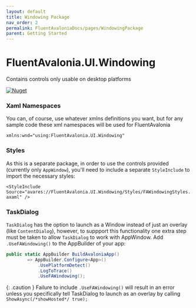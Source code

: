 ```yaml
---
layout: default
title: Windowing Package
nav_order: 2
permalink: FluentAvaloniaDocs/pages/WindowingPackage
parent: Getting Started
---
```


# FluentAvalonia.UI.Windowing
Contains controls only usable on desktop platforms

[![Nuget](https://img.shields.io/nuget/v/FluentAvalonia.UI.Windowing?color=%236A5ACD&label=FluentAvalonia.UI.Windowing%20%28nuget%29)](https://www.nuget.org/packages/FluentAvalonia.UI.Windowing/)


### Xaml Namespaces
You can, of course, use whatever xmlns definitions you want, but for any sample code these xml namespaces will be used for FluentAvalonia

`xmlns:wnd="using:FluentAvalonia.UI.Windowing"`

### Styles
As this is a separate package, in order to use the controls provided (currently only `AppWindow`), you'll need to include a separate `StyleInclude` to import the necessary styles:

`<StyleInclude Source="avares://FluentAvalonia.UI.Windowing/Styles/FAWindowingStyles.axaml" />`

### TaskDialog
`TaskDialog` has the option to launch as a Window instead of just an overlay (like `ContentDialog`), however, to suppport this functionality one extra step must be taken to allow `TaskDialog` to work with AppWindow. Add `.UseFAWindowing()` to the AppBuilder of your app:

```csharp
public static AppBuilder BuildAvaloniaApp()
        => AppBuilder.Configure<App>()
            .UsePlatformDetect()
            .LogToTrace()
            .UseFAWindowing();
```

{: .caution }
Failure to include `.UseFAWindowing()` will result in an error unless you specifically tell TaskDialog to launch as an overlay by calling `ShowAsync(/*showHosted*/ true);`